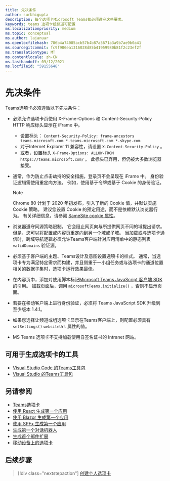 ```yaml
---
title: 先决条件
author: surbhigupta
description: 每个选项卡Microsoft Teams都必须遵守这些要求。
keywords: teams 选项卡组频道可配置
ms.localizationpriority: medium
ms.topic: conceptual
ms.author: lajanuar
ms.openlocfilehash: 786b4a74085acb57b4b87a5671a3a9b7ae9b0a41
ms.sourcegitcommit: fc9f906ea1316028d85b41959980b81f2c23ef2f
ms.translationtype: MT
ms.contentlocale: zh-CN
ms.lasthandoff: 09/12/2021
ms.locfileid: "59155648"
---
```

# <a name="prerequisites"></a>先决条件

Teams选项卡必须遵循以下先决条件：

* 必须允许选项卡页使用 X-Frame-Options 和 Content-Security-Policy HTTP 响应标头显示在 iFrame 中。
  * 设置标头： `Content-Security-Policy: frame-ancestors teams.microsoft.com *.teams.microsoft.com *.skype.com`
  * 对于Internet Explorer 11 兼容性，请设置 `X-Content-Security-Policy` 。
  * 或者，设置标头 `X-Frame-Options: ALLOW-FROM https://teams.microsoft.com/` 。 此标头已弃用，但仍被大多数浏览器接受。

* 通常，作为防止点击劫持的安全措施，登录页不会呈现在 iFrame 中。 身份验证逻辑需使用重定向方法。 例如，使用基于令牌或基于 Cookie 的身份验证。

    > [!NOTE]
    > Chrome 80 计划于 2020 年初发布，引入了新的 Cookie 值，并默认实施 Cookie 策略。 建议您设置 Cookie 的预定用途，而不是依赖默认浏览器行为。 有关详细信息，请参阅 [SameSite cookie 属性](../../resources/samesite-cookie-update.md)。

* 浏览器遵守同源策略限制。 它会阻止网页向与所提供网页不同的域提出请求。 但是，您可以将配置或内容页重定向到另一个域或子域。 当加载或与选项卡通信时，跨域导航逻辑必须允许Teams客户端针对应用清单中的静态列表 `validDomains` 验证源。

* 必须基于客户端的主题、Teams设计及意图设置选项卡的样式。 通常，当选项卡专为满足特定需求而构建，并且侧重于一小组任务或与选项卡的通道位置相关的数据子集时，选项卡运行效果最佳。

* 在内容页中，添加对使用脚本标记[Microsoft Teams JavaScript 客户端 SDK](/javascript/api/overview/msteams-client)的引用。 加载页面后，调用 `microsoftTeams.initialize()` ，否则不显示页面。

* 若要在移动客户端上进行身份验证，必须将 Teams JavaScript SDK 升级到至少版本 1.4.1。

* 如果您选择让频道或组选项卡显示在Teams客户端上，则配置必须具有 `setSettings()` `websiteUrl` 属性的值。

* MS Teams 选项卡不支持加载使用自签名证书的 Intranet 网站。

## <a name="tools-you-can-use-to-build-tabs"></a>可用于生成选项卡的工具
* [Visual Studio Code 的Teams工具包](../../toolkit/visual-studio-code-overview.md)
* [Visual Studio 的Teams工具包](../../toolkit/visual-studio-overview.md)

## <a name="see-also"></a>另请参阅

* [Teams选项卡](~/tabs/what-are-tabs.md)
* [使用 React 生成第一个应用](../../get-started/first-app-react.md)
* [使用 Blazor 生成第一个应用](../../get-started/first-app-blazor.md)
* [使用 SPFx 生成第一个应用](../../get-started/first-app-spfx.md)
* [生成第一个对话机器人](../../get-started/first-app-bot.md)
* [生成首个邮件扩展](../../get-started/first-message-extension.md)
* [移动设备上的选项卡](~/tabs/design/tabs-mobile.md)

## <a name="next-step"></a>后续步骤

> [!div class="nextstepaction"]
> [创建个人选项卡](~/tabs/how-to/create-personal-tab.md)

